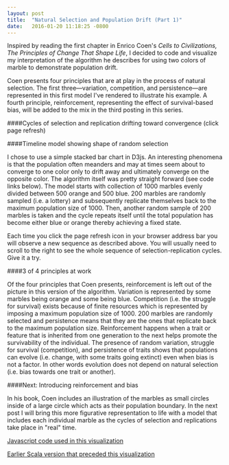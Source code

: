 ```yaml
---
layout: post
title:  "Natural Selection and Population Drift (Part 1)"
date:   2016-01-20 11:18:25 -0800
---
```

Inspired by reading the first chapter in Enrico Coen's *Cells to Civilizations, The Principles of Change That Shape Life*, I decided to code and visualize my interpretation of the algorithm he describes for using two colors of marble to demonstrate population drift.

Coen presents four principles that are at play in the process of natural selection. The first three—variation, competition, and persistence—are represented in this first model I've rendered to illustrate his example. A fourth principle, reinforcement, representing the effect of survival-based bias, will be added to the mix in the third posting in this series.

####Cycles of selection and replication drifting toward convergence (click page refresh)

<div id="chart"></div>

<script src="/assets/js_libs/d3.min.js" charset="utf-8"></script>
<script src="/assets/js_libs/underscore-min.js"></script>
<script src="/assets/custom_js/pop_drift_lab_8x.js"></script>
<script src="/assets/custom_js/pop_drift_1_D3.js"></script>

####Timeline model showing shape of random selection

I chose to use a simple stacked bar chart in D3js. An interesting phenomena is that the population often meanders and may at times seem about to converge to one color only to drift away and ultimately converge on the opposite color. The algorithm itself was pretty straight forward (see code links below). The model starts with collection of 1000 marbles evenly divided between 500 orange and 500 blue. 200 marbles are randomly sampled (i.e. a lottery) and subsequently replicate themselves back to the maximum population size of 1000. Then, another random sample of 200 marbles is taken and the cycle repeats itself until the total population has become either blue or orange thereby achieving a fixed state.

Each time you click the page refresh icon in your browser address bar you will observe a new sequence as described above. You will usually need to scroll to the right to see the whole sequence of selection-replication cycles. Give it a try.

####3 of 4 principles at work

Of the four principles that Coen presents, reinforcement is left out of the picture in this version of the algorithm. Variation is represented by some marbles being orange and some being blue. Competition (i.e. the struggle for survival) exists because of finite resources which is represented by imposing a maximum population size of 1000. 200 marbles are randomly selected and persistence means that they are the ones that replicate back to the maximum population size. Reinforcement happens when a trait or feature that is inherited from one generation to the next helps promote the survivability of the individual. The presence of random variation, struggle for survival (competition), and persistence of traits shows that populations can evolve (i.e. change, with some traits going extinct) even when bias is not a factor. In other words evolution does not depend on natural selection (i.e. bias towards one trait or another).

####Next: Introducing reinforcement and bias

In his book, Coen includes an illustration of the marbles as small circles inside of a large circle which acts as their population boundary. In the next post I will bring this more figurative representation to life with a model that includes each individual marble as the cycles of selection and replications take place in "real" time.

[Javascript code used in this visualization](https://github.com/Qyoom/qyoom.github.io/tree/master/assets/custom_js)

[Earlier Scala version that preceded this visualization](https://github.com/Qyoom/ScalaLab3/blob/master/src/main/scala/books/cells_to_civilizations/ch1/PopulationDrift5.scala)



